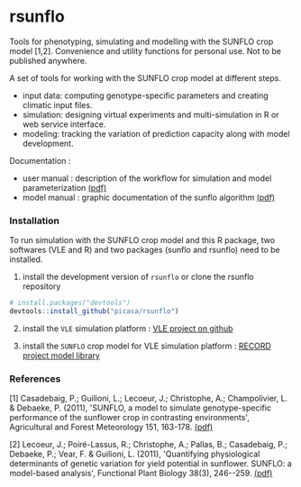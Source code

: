 # rsunflo
Tools for phenotyping, simulating and modelling with the SUNFLO crop model [1,2]. 
Convenience and utility functions for personal use. Not to be published anywhere.

A set of tools for working with the SUNFLO crop model at different steps. 
* input data: computing genotype-specific parameters and creating climatic input files.
* simulation: designing virtual experiments and multi-simulation in R or web service interface.
* modeling: tracking the variation of prediction capacity along with model development.

Documentation : 

* user manual : description of the workflow for simulation and model parameterization [(pdf)](inst/doc/documentation_user.pdf)
* model manual : graphic documentation of the sunflo algorithm [(pdf)](inst/doc/documentation_model.pdf)

### Installation
To run simulation with the SUNFLO crop model and this R package, two softwares (VLE and R) and two packages (sunflo and rsunflo) need to be installed.

1. install the development version of `rsunflo` or clone the rsunflo repository

``` r
# install.packages("devtools")
devtools::install_github("picasa/rsunflo")
```

2. install the `VLE` simulation platform : [VLE project on github](https://github.com/vle-forge/vle)

3. install the `SUNFLO` crop model for VLE simulation platform : [RECORD project model library](http://www6.inra.fr/record/Bibliotheque-de-modeles/Modeles-du-domaine-des-agro-ecosystemes)


### References
[1] Casadebaig, P.; Guilioni, L.; Lecoeur, J.; Christophe, A.; Champolivier, L. & Debaeke, P. (2011), 'SUNFLO, a model to simulate genotype-specific performance of the sunflower crop in contrasting environments', Agricultural and Forest Meteorology 151, 163-178. [(pdf)](https://www.researchgate.net/publication/230758361_SUNFLO_a_model_to_simulate_genotype-specific_performance_of_the_sunflower_crop_in_contrasting_environments)

[2] Lecoeur, J.; Poiré-Lassus, R.; Christophe, A.; Pallas, B.; Casadebaig, P.; Debaeke, P.; Vear, F. & Guilioni, L. (2011), 'Quantifying physiological determinants of genetic variation for yield potential in sunflower. SUNFLO: a model-based analysis', Functional Plant Biology 38(3), 246--259. [(pdf)](https://www.researchgate.net/publication/216526215_Quantifying_physiological_determinants_of_genetic_variation_for_yield_potential_in_sunflower._SUNFLO_A_model-based_analysis)



